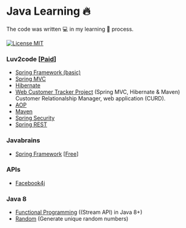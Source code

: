 # Java Learning :fire: 
 The code was written :computer: in my learning 📖 process.

[![License MIT](https://img.shields.io/badge/license-MIT-blue.svg)](LICENSE)

### Luv2code [[Paid](https://udemy.com/spring-hibernate-tutorial)]
* [Spring Framework (basic)](spring/luv2code/SpringBasic)
* [Spring MVC](spring/luv2code/SpringMVC)
* [Hibernate](spring/luv2code/Hibernate)
* [Web Customer Tracker Project](spring/luv2code/Projects/web-customer-tracker) (Spring MVC, Hibernate & Maven)  
Customer Relationalship Manager, web application (CURD).
* [AOP](spring/luv2code/AOP)
* [Maven](spring/luv2code/Maven)
* [Spring Security](spring/luv2code/SpringSecurity)
* [Spring REST](spring/luv2code/SpringREST)

### Javabrains
* [Spring Framework](spring/javabrains) [[Free](https://www.youtube.com/playlist?list=PL85699F22F63DCD20)]

### APIs
* [Facebook4j](https://github.com/HouariZegai/JavaLearning/tree/master/apis/facebook4j)

### Java 8
* [Functional Programming](java8/src/fonctional) ((Stream API) in Java 8+)
* [Random](java8/src/random) (Generate unique random numbers)

